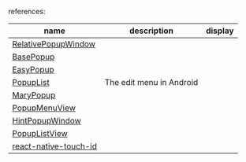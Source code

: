 references:  

| name | description | display |
| ------ | ------ | ------ |
| [RelativePopupWindow](https://github.com/kakajika/RelativePopupWindow) | | |
| [BasePopup](https://github.com/razerdp/BasePopup) | | |
| [EasyPopup](https://github.com/zyyoona7/EasyPopup) | | |
| [PopupList](https://github.com/shangmingchao/PopupList) | The edit menu in Android | |
| [MaryPopup](https://github.com/Meetic/MaryPopup) | | |
| [PopupMenuView](https://github.com/kareluo/PopupMenuView) | | |
| [HintPopupWindow](https://github.com/Zhaoss/HintPopupWindow) | | |
| [PopupListView](https://github.com/Baobomb/PopupListView) | | |
| [react-native-touch-id](https://github.com/naoufal/react-native-touch-id) | | |
